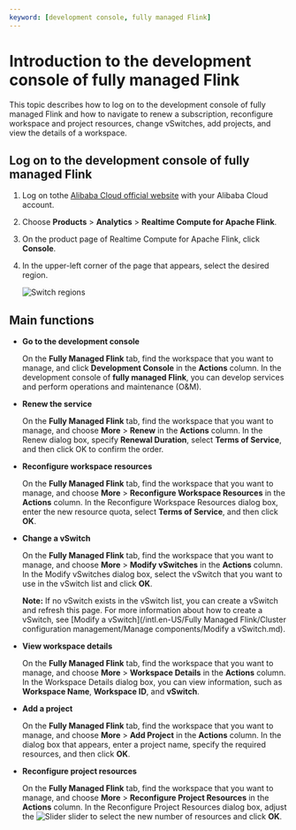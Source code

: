 ```yaml
---
keyword: [development console, fully managed Flink]
---
```


# Introduction to the development console of fully managed Flink

This topic describes how to log on to the development console of fully managed Flink and how to navigate to renew a subscription, reconfigure workspace and project resources, change vSwitches, add projects, and view the details of a workspace.

## Log on to the development console of fully managed Flink

1.  Log on tothe [Alibaba Cloud official website](www.alibabacloud.com) with your Alibaba Cloud account.

2.  Choose **Products** \> **Analytics** \> **Realtime Compute for Apache Flink**.

3.  On the product page of Realtime Compute for Apache Flink, click **Console**.

4.  In the upper-left corner of the page that appears, select the desired region.

    ![Switch regions](https://static-aliyun-doc.oss-accelerate.aliyuncs.com/assets/img/en-US/2011484161/p134248.png)


## Main functions

-   **Go to the development console**

    On the **Fully Managed Flink** tab, find the workspace that you want to manage, and click **Development Console** in the **Actions** column. In the development console of **fully managed Flink**, you can develop services and perform operations and maintenance \(O&M\).

-   **Renew the service**

    On the **Fully Managed Flink** tab, find the workspace that you want to manage, and choose **More** \> **Renew** in the **Actions** column. In the Renew dialog box, specify **Renewal Duration**, select **Terms of Service**, and then click OK to confirm the order.

-   **Reconfigure workspace resources**

    On the **Fully Managed Flink** tab, find the workspace that you want to manage, and choose **More** \> **Reconfigure Workspace Resources** in the **Actions** column. In the Reconfigure Workspace Resources dialog box, enter the new resource quota, select **Terms of Service**, and then click **OK**.

-   **Change a vSwitch**

    On the **Fully Managed Flink** tab, find the workspace that you want to manage, and choose **More** \> **Modify vSwitches** in the **Actions** column. In the Modify vSwitches dialog box, select the vSwitch that you want to use in the vSwitch list and click **OK**.

    **Note:** If no vSwitch exists in the vSwitch list, you can create a vSwitch and refresh this page. For more information about how to create a vSwitch, see [Modify a vSwitch](/intl.en-US/Fully Managed Flink/Cluster configuration management/Manage components/Modify a vSwitch.md).

-   **View workspace details**

    On the **Fully Managed Flink** tab, find the workspace that you want to manage, and choose **More** \> **Workspace Details** in the **Actions** column. In the Workspace Details dialog box, you can view information, such as **Workspace Name**, **Workspace ID**, and **vSwitch**.

-   **Add a project**

    On the **Fully Managed Flink** tab, find the workspace that you want to manage, and choose **More** \> **Add Project** in the **Actions** column. In the dialog box that appears, enter a project name, specify the required resources, and then click **OK**.

-   **Reconfigure project resources**

    On the **Fully Managed Flink** tab, find the workspace that you want to manage, and choose **More** \> **Reconfigure Project Resources** in the **Actions** column. In the Reconfigure Project Resources dialog box, adjust the ![Slider](https://static-aliyun-doc.oss-accelerate.aliyuncs.com/assets/img/en-US/2011484161/p134345.png) slider to select the new number of resources and click **OK**.


